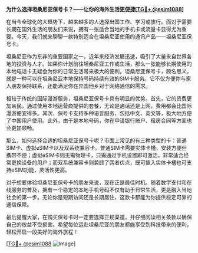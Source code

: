 **为什么选择坦桑尼亚保号卡？——让你的海外生活更便捷[[TG💪+ @esim1088](https://t.me/s/esim1088)]**

在当今全球化的大趋势下，越来越多的人选择出国工作、学习或旅行。而对于需要长期在国外生活的朋友们来说，拥有一张适合当地的手机卡或流量卡显得尤为重要。今天，我们就来聊聊一款特别适合在坦桑尼亚使用的通讯产品——坦桑尼亚保号卡。

坦桑尼亚作为东非的重要国家之一，近年来经济发展迅速，吸引了大量来自世界各地的投资与人才。如果你计划前往坦桑尼亚工作或生活，那么一张能够长期使用的本地电话卡无疑会为你的日常生活带来极大的便利。坦桑尼亚保号卡，顾名思义，就是一种可以在坦桑尼亚本地保持号码持续有效的SIM卡服务。它不仅方便你与家人朋友保持联系，还能满足你在异国他乡对于网络通信的需求。

相较于传统的国际漫游服务，坦桑尼亚保号卡具有明显的优势。首先，它的资费更加亲民。通过使用本地运营商提供的套餐，无论是通话还是上网，费用都会比国际漫游便宜得多。其次，保号卡支持多种语言服务，包括中文、英文等，极大地方便了中国用户使用。此外，由于是本地号码，你在申请银行账户、租房合同等方面也会更加顺畅。

那么，如何选择合适的坦桑尼亚保号卡呢？市面上常见的有三种类型的卡：普通SIM卡、虚拟eSIM卡以及双系统兼容卡。普通SIM卡需要实体卡槽，安装方便但携带不便；虚拟eSIM卡则无需物理卡，只需通过手机设置即可激活，非常适合经常更换设备的用户；而双系统兼容卡则兼顾了两者优点，既可插入实体卡槽也可支持eSIM功能，灵活性更高。

对于想要体验坦桑尼亚保号卡的朋友来说，现在正是最佳时机。随着数字支付和在线服务的普及，拥有一个稳定的本地手机号码不仅有助于日常生活，更是融入当地社会的第一步。无论你是短期访问还是长期居住，这款卡都能为你提供稳定可靠的通信保障。

最后提醒大家，在购买保号卡时一定要选择正规渠道，并仔细阅读相关条款以确保自己的权益不受损害。希望每位远赴坦桑尼亚的朋友都能享受到科技带来的便利，轻松开启一段美好的海外旅程！

[[TG💪+ @esim1088](https://t.me/s/esim1088) ![Image](https://i.postimg.cc/4NQfJmqS/Snipaste-2025-05-13-00-14-12.png)]